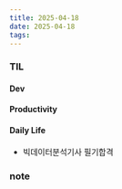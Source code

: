```yaml
---
title: 2025-04-18
date: 2025-04-18
tags:
---
```



### TIL
#### Dev


#### Productivity

#### Daily Life
- 빅데이터분석기사 필기합격



### note

